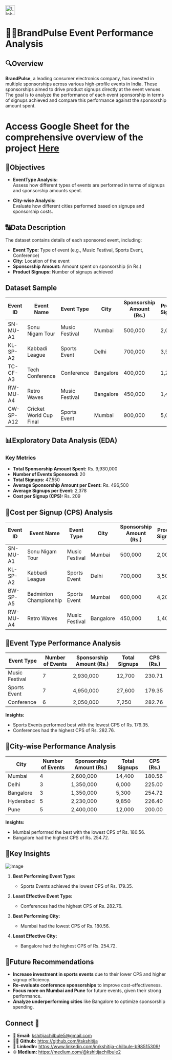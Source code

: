 <a href="https://www.linkedin.com/in/kshitija-chilbule-b98515309/" target="_blank">
  <img src="https://img.shields.io/badge/LinkedIn-Connect-blue?style=flat&logo=linkedin" alt="LinkedIn Badge" style="height: 30px; width: auto;">
</a>

# 🕺🪩BrandPulse Event Performance Analysis

## 🔍Overview

**BrandPulse**, a leading consumer electronics company, has invested in multiple sponsorships across various high-profile events in India. These sponsorships aimed to drive product signups directly at the event venues. The goal is to analyze the performance of each event sponsorship in terms of signups achieved and compare this performance against the sponsorship amount spent.

# Access Google Sheet for the comprehensive overview of the project [Here](https://docs.google.com/spreadsheets/d/1cpxpfxfXb3zbnxA4jQMWp_IqS89icgGRG0Kjfoge_M0/edit?usp=sharing)

## 🔎Objectives

- **EventType Analysis:**  
  Assess how different types of events are performed in terms of signups and sponsorship amounts spent.
  
- **City-wise Analysis:**  
  Evaluate how different cities performed based on signups and sponsorship costs.

## 🔠Data Description

The dataset contains details of each sponsored event, including:

- **Event Type:** Type of event (e.g., Music Festival, Sports Event, Conference)
- **City:** Location of the event
- **Sponsorship Amount:** Amount spent on sponsorship (in Rs.)
- **Product Signups:** Number of signups achieved

## Dataset Sample

| Event ID  | Event Name                   | Event Type       | City      | Sponsorship Amount (Rs.) | Product Signups |
|-----------|------------------------------|------------------|-----------|-------------------------|-----------------|
| SN-MU-A1  | Sonu Nigam Tour               | Music Festival   | Mumbai    | 500,000                  | 2,000           |
| KL-SP-A2  | Kabbadi League                 | Sports Event     | Delhi     | 700,000                  | 3,500           |
| TC-CF-A3  | Tech Conference                | Conference       | Bangalore | 400,000                  | 1,200           |
| RW-MU-A4  | Retro Waves                    | Music Festival   | Bangalore | 450,000                  | 1,400           |
| CW-SP-A12 | Cricket World Cup Final        | Sports Event     | Mumbai    | 900,000                  | 5,000           |


## 📊Exploratory Data Analysis (EDA)

### Key Metrics

- **Total Sponsorship Amount Spent:** Rs. 9,930,000
- **Number of Events Sponsored:** 20
- **Total Signups:** 47,550
- **Average Sponsorship Amount per Event:** Rs. 496,500
- **Average Signups per Event:** 2,378
- **Cost per Signup (CPS):** Rs. 209

## 🔖Cost per Signup (CPS) Analysis

| Event ID  | Event Name             | Event Type       | City      | Sponsorship Amount (Rs.) | Product Signups | CPS (Rs.) |
|-----------|------------------------|------------------|-----------|-------------------------|-----------------|-----------|
| SN-MU-A1  | Sonu Nigam Tour          | Music Festival   | Mumbai    | 500,000                  | 2,000           | 250       |
| KL-SP-A2  | Kabbadi League            | Sports Event     | Delhi     | 700,000                  | 3,500           | 200       |
| BW-SP-A5  | Badminton Championship    | Sports Event     | Mumbai    | 600,000                  | 4,200           | 143       |
| RW-MU-A4  | Retro Waves               | Music Festival   | Bangalore | 450,000                  | 1,400           | 321       |

## 🔖Event Type Performance Analysis

| Event Type      | Number of Events | Sponsorship Amount (Rs.) | Total Signups | CPS (Rs.) |
|----------------|-----------------|--------------------------|---------------|-----------|
| Music Festival | 7                 | 2,930,000                 | 12,700         | 230.71     |
| Sports Event   | 7                 | 4,950,000                 | 27,600         | 179.35     |
| Conference     | 6                 | 2,050,000                 | 7,250          | 282.76     |

**Insights:**  
- Sports Events performed best with the lowest CPS of Rs. 179.35.
- Conferences had the highest CPS of Rs. 282.76.

## 🔖City-wise Performance Analysis

| City      | Number of Events | Sponsorship Amount (Rs.) | Total Signups | CPS (Rs.) |
|-----------|-----------------|--------------------------|---------------|-----------|
| Mumbai    | 4                 | 2,600,000                 | 14,400         | 180.56     |
| Delhi     | 3                 | 1,350,000                 | 6,000          | 225.00     |
| Bangalore | 3                 | 1,350,000                 | 5,300          | 254.72     |
| Hyderabad | 5                 | 2,230,000                 | 9,850          | 226.40     |
| Pune      | 5                 | 2,400,000                 | 12,000         | 200.00     |

**Insights:**  
- Mumbai performed the best with the lowest CPS of Rs. 180.56.
- Bangalore had the highest CPS of Rs. 254.72.

## 📌Key Insights

![image](https://github.com/user-attachments/assets/06574e68-d383-46d8-a3f0-398e79f8a44e)

1. **Best Performing Event Type:**  
   - Sports Events achieved the lowest CPS of Rs. 179.35.
   
2. **Least Effective Event Type:**  
   - Conferences had the highest CPS of Rs. 282.76.

3. **Best Performing City:**  
   - Mumbai had the lowest CPS of Rs. 180.56.

4. **Least Effective City:**  
   - Bangalore had the highest CPS of Rs. 254.72.

## 🤙Future Recommendations

- **Increase investment in sports events** due to their lower CPS and higher signup efficiency.
- **Re-evaluate conference sponsorships** to improve cost-effectiveness.
- **Focus more on Mumbai and Pune** for future events, given their strong performance.
- **Analyze underperforming cities** like Bangalore to optimize sponsorship spending.

## Connect 🤝
- 📩 <b>Email:</b> kshitijachilbule5@gmail.com
- 👩‍💻 <b>Github:</b> https://github.com/itskshitija
- 📶 <b>LinkedIn:</b> https://www.linkedin.com/in/kshitija-chilbule-b98515309/
- 🌐 <b>Medium:</b> https://medium.com/@kshitijachilbule2


